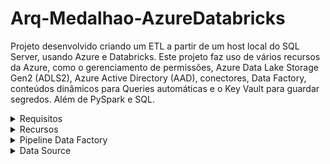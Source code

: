 # Arq-Medalhao-AzureDatabricks

Projeto desenvolvido criando um ETL a partir de um host local do SQL Server, usando Azure e Databricks. Este projeto faz uso de vários recursos da Azure, como o gerenciamento de permissões, Azure Data Lake Storage Gen2 (ADLS2), Azure Active Directory (AAD), conectores, Data Factory, conteúdos dinâmicos para Queries automáticas e o Key Vault para guardar segredos. Além de PySpark e SQL.

<details>
  <summary>Requisitos</summary>
  
- Configuração de Self-Hosted Runtime para conexão entre Azure Data Factory e SQL Server
- Configuração de Java Runtime para rodar arquivos .parquet
- Configuração de Managed Identity (MI) entre o Databricks, Data Factory e ADLS2 
- Autenticação via Azure Active Directory (AAD)
- Configuração do Networking, incluindo a abertura de portas específicas no firewall para acesso entre Azure e SQL Server.
- Controle de ACLs (Access Control Lists) e RBAC (Role-Based Access Control).
- Integração com o Key Vault: Garantir que o Databricks e o Data Factory estão corretamente configurados para acessar segredos armazenados no Key Vault. Isso envolve: Criação de políticas de acesso no Key Vault e uso de linked services no Data Factory para acessar o Key Vault.
- Configuração de mount Azure Data Lake Storage Gen2 container no Databricks usando autenticação via token. (notebook uploaded)

</details>


<details>
  <summary>Recursos</summary>

  ![resourcegroup](https://github.com/user-attachments/assets/00bc9775-accc-49cf-b0c3-7677963e2608)

</details>

<details>
  <summary>Pipeline Data Factory</summary>

![Pipeline ADF](https://github.com/user-attachments/assets/d92b56df-7554-490c-b2ec-54ee01ec7d67)

</details>

<details>
  <summary>Data Source</summary>

https://learn.microsoft.com/en-us/sql/samples/adventureworks-install-configure?view=sql-server-ver16&tabs=ssms

</details>
